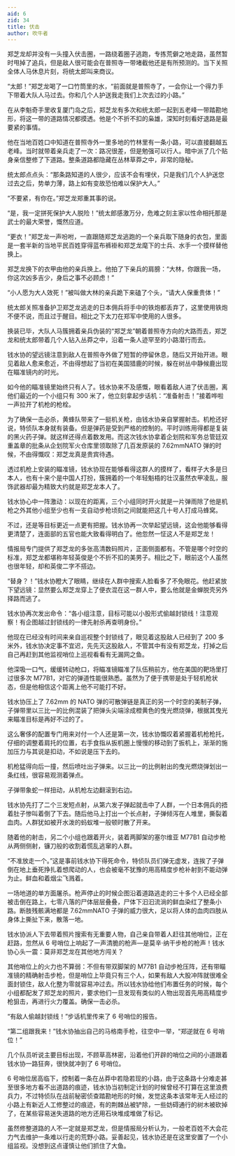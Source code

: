 ```yaml
---
aid: 6
zid: 34
title: 伏击
author: 吹牛者
---
```


郑芝龙却并没有一头撞入伏击圈，一路绕着圈子逃跑，专拣荒僻之地走路，虽然暂时甩掉了追兵，但是敌人很可能会在普照寺一带堵截他还是有所预测的。当下关照全体人马休息片刻，将统太郎叫来商议。

“太郎！”郑芝龙喝了一口竹筒里的水，“前面就是普照寺了，一会你让一个得力手下带着大队人马过去。你和几个人护送我走我们上次去过的小路。”

在从李魁奇手里收复厦门岛之后，郑芝龙有多次和统太郎一起到五老峰一带踏勘地形，将这一带的道路情况都摸透。他是个不折不扣的枭雄，深知时刻看好退路是最要紧的事情。

他在当地百姓口中知道在普照寺外一里多地的竹林里有一条小路，可以直接翻越五老峰。当时就带着亲兵走了一次：路况很差，但是勉强可以行人。暗中派了几个贴身亲信整修了下道路。整条道路都隐藏在丛林草莽之中，非常的隐秘。

统太郎点点头：“那条路知道的人很少，应该不会有埋伏，只是我们几个人护送您过去之后，势单力薄，路上如有变故恐怕难以保护大人。”

“不要紧，有你在。”郑芝龙郑重其事的说。

“是，我一定拼死保护大人脱险！”统太郎感激万分，危难之刻主家以性命相托那是武士的最大荣誉，慨然应道。

“更衣！”郑芝龙一声吩咐，一直跟随郑芝龙逃跑的一个亲兵取下随身的衣包，里面是一套半新的当地平民百姓穿得蓝布裤褂和郑芝龙麾下的士兵、水手一个摸样替他换上。

郑芝龙换下的衣甲由他的亲兵换上。他拍了下亲兵的肩膀：“大林，你跟我一场，你这次凶多吉少，身后之事不必顾虑！”

“小人愿为大人效死！”被叫做大林的亲兵跪下来磕了个头，“请大人保重贵体！”

统太郎关照准备护卫郑芝龙逃走的日本佣兵将手中的铁炮都丢弃了，这里使用铁炮不便不说，而且过于醒目。相比之下太刀在郑军中使用的人很多。

换装已毕，大队人马簇拥着亲兵伪装的“郑芝龙”朝着普照寺方向的大路而去，郑芝龙和统太郎带着几个人钻入丛莽之中，沿着一条人迹罕至的小路潜行而去。

钱水协的望远镜注意到敌人在普照寺外做了短暂的停留休息，随后又开始开进。眼见着敌人愈来愈近，不由得想起了当初在美国猎鹿的时候，躲在树丛中静候鹿出现在瞄准镜内的时光。

如今他的瞄准镜里始终只有人了。钱水协来不及感慨，眼看着敌人进了伏击圈，离他们最近的一个小组只有 300 米了，他立刻拿起步话机：“准备射击！”接着哗啦一声拉开了机枪的枪栓。

为了确保一击必杀，黄蜂队带来了一挺机关枪，由钱水协亲自掌握射击。机枪还好说，特侦队本身就有装备。但是弹药是受到严格的控制的。平时训练用得都是复装的黑火药子弹。就这样还得点着数发用。而这次钱水协拿着企划院和军务总管廷双重盖章的批条从企划院军火仓库里领取除了几百发原装的 7.62mmNATO 弹的时候，不由得慨叹：郑芝龙真是贵宾待遇。

透过机枪上安装的瞄准镜，钱水协现在能够看得这群人的摸样了，看样子大多是日本人，也有十来个是中国人打扮，簇拥着的一个年轻魁梧的壮汉虽然衣甲凌乱，服饰武器却最为精致大约就是郑芝龙本人了。

钱水协心中一阵激动：以现在的距离，三个小组同时开火就是一片弹雨除了他是机枪之外其他小组至少也有一支自动步枪顷刻之间就能把这几十号人打成马蜂窝。

不过，还是等目标更近一点更有把握。钱水协再一次举起望远镜，这会他能够看得更清楚了，连面部的五官也能大致看得明白了。他忽然一怔这人不是郑芝龙！

情报局专门提供了郑芝龙的多张高清数码照片，正面侧面都有。不管是哪个时空的标准，郑芝龙都堪称年轻英俊是个不折不扣的美男子。相比之下，眼前这个人虽然也很年轻，却和英俊二字不搭边。

“替身？！”钱水协瞪大了眼睛，继续在人群中搜索人脸看多了不免眼花。他赶紧放下望远镜：显然要么郑芝龙穿上了便衣混在这一群人中，要么他就是金蝉脱壳另外择路而逃了。

钱水协再次发出命令：“各小组注意，目标可能以小股形式偷越封锁线！注意观察！有企图越过封锁线的一律先射杀再查明身份。”

他现在已经没有时间来亲自巡视整个封锁线了，眼见着这股敌人已经到了 200 多米外，钱水协决定事不宜迟，先先灭这股敌人，不管其中有没有郑芝龙，打掉之后自己再赶到其他监视哨位上巡视看看有无漏网之鱼。

他深吸一口气，缓缓转动枪口，将瞄准镜瞄准了队伍稍前方，他在美国的靶场里打过很多次 M77B1，对它的弹道性能很熟悉。虽然为了便于携带是处于轻机枪状态，但是他相信这个距离上他不可能打不好。

钱水协压上了 7.62mm 的 NATO 弹的可散弹链是真正的另一个时空的美制子弹，子弹带里以三比一的比例混装了把弹头尖端涂成橙黄色的曳光燃烧弹，根据其曳光来瞄准目标是再好不过的了。

这么奢侈的配置专门用来对付一个人还是第一次，钱水协慨叹着紧握着机枪枪托，仔细的调整着肩托的位置，右手食指从扳机圈上慢慢的移动到了扳机上，渐渐的施加压力与其说是扣动，不如说是压下去的。

机枪猛得向后一撞，然后喷吐出子弹来。以三比一的比例射出的曳光燃烧弹划出一条红线，很容易观测着弹点。

子弹带象蛇一样扭动，从机枪左边翻滚到右边。

钱水协先打了二个三发短点射，从第六发子弹起就击中了人群，一个日本佣兵的捂着肚子惨叫着倒了下去。随后他马上打出一个长点射，子弹倾泻在人堆里，撕裂着血肉。人群犹如被开水泼的蚂蚁堆一般顿时散了开来。

随着他的射击，另二个小组也跟着开火，装着两脚架的塞尔维亚 M77B1 自动步枪从两侧侧射，镰刀般的收割着慌乱逃窜的人群。

“不准放走一个。”这是事前钱水协下得死命令，特侦队员们弹无虚发，连挨了子弹倒在地上垂死挣扎着想爬动的人，也会被毫不犹豫的用高精度步枪补射到不能动弹为止。鲜血和着烟尘飞溅着。

一场地道的单方面屠杀。枪声停止的时候企图沿着道路逃走的三十多个人已经全部被击倒在路上，七零八落的尸体层层叠叠，尸体下汩汩流淌的鲜血染红了整条小路。断肢残骸满地都是 7.62mmNATO 子弹的威力很大，足以将人体的血肉四肢从身体上撕扯下来，散落一地。

钱水协派人下去带着照片搜索有无重要人物，自己亲自带着人赶往其他哨位，正在赶路，忽然从 6 号哨位上响起了一声清脆的枪声—是莫辛·纳干步枪的枪声！钱水协心头一震：莫非郑芝龙在其他地方闯关？

其他哨位上的火力也不算弱：不但有带双脚架的 M77B1 自动步枪压阵，还有带瞄准镜的精确射击步枪，但是哨位上毕竟只有三个人，如果有敌人大股冲阵就很难全面封锁住，敌人化整为零就容易冲过去。所以钱水协给他们布置任务的时候，每个小组都配发了郑芝龙的照片，要求他们一旦发现有类似的人物出现首先用高精度步枪狙击，再进行火力覆盖。确保一击必杀。

“有敌人偷越封锁线！”步话机里传来了 6 号哨位的报告。

“第二组跟我来！”钱水协抽出自己的马格南手枪，往空中一举，“郑逆就在 6 号哨位！”

几个队员听说主要目标出现，不顾草高林密，沿着他们开辟的哨位之间的小道跟着钱水协一路狂奔，很快就冲到了 6 号哨位。

6 号哨位居高临下，控制着一条在丛莽中若隐若现的小路，由于这条路十分难走甚至很多地方看不出道路的痕迹，钱水协当初制定计划的时候曾经不打算在这里浪费兵力，不过特侦队在战前秘密侦查踏勘地形的时候，发觉这条本该常年无人经过的小路上有新近人工修整过的痕迹，有的荆棘丛被铲除，一些妨碍通行的树木被砍掉了，在某些容易迷失道路的地方还用石块堆成堆做了标记。

虽然修整道路的人不一定就是郑芝龙，但是情报局分析认为，一般老百姓不大会花力气去维护一条难以行走的荒野小路。妥善起见，钱水协还是在这里安置了一个小组监视。没想到这点谨慎让他们抓住了大鱼。
